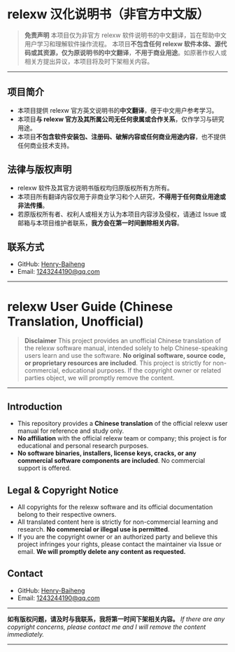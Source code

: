 # relexw 汉化说明书（非官方中文版）

> **免责声明**
> 本项目仅为非官方 relexw 软件说明书的中文翻译，旨在帮助中文用户学习和理解软件操作流程。
> 本项目**不包含任何 relexw 软件本体、源代码或其资源，仅为原说明书的中文翻译**，**不用于商业用途**。如原著作权人或相关方提出异议，本项目将及时下架相关内容。

---

## 项目简介

* 本项目提供 relexw 官方英文说明书的**中文翻译**，便于中文用户参考学习。
* 本项目**与 relexw 官方及其所属公司无任何隶属或合作关系**，仅作学习与研究用途。
* 本项目**不包含软件安装包、注册码、破解内容或任何商业用途内容**，也不提供任何商业技术支持。

## 法律与版权声明

* relexw 软件及其官方说明书版权均归原版权所有方所有。
* 本项目所有翻译内容仅用于非商业学习和个人研究，**不得用于任何商业用途或非法传播**。
* 若原版权所有者、权利人或相关方认为本项目内容涉及侵权，请通过 Issue 或邮箱与本项目维护者联系，**我方会在第一时间删除相关内容**。

## 联系方式

* GitHub: [Henry-Baiheng](https://github.com/Henry-Baiheng)
* Email: [1243244190@qq.com](mailto:1243244190@qq.com)

---

# relexw User Guide (Chinese Translation, Unofficial)

> **Disclaimer**
> This project provides an unofficial Chinese translation of the relexw software manual, intended solely to help Chinese-speaking users learn and use the software.
> **No original software, source code, or proprietary resources are included**. This project is strictly for non-commercial, educational purposes. If the copyright owner or related parties object, we will promptly remove the content.

---

## Introduction

* This repository provides a **Chinese translation** of the official relexw user manual for reference and study only.
* **No affiliation** with the official relexw team or company; this project is for educational and personal research purposes.
* **No software binaries, installers, license keys, cracks, or any commercial software components are included**. No commercial support is offered.

## Legal & Copyright Notice

* All copyrights for the relexw software and its official documentation belong to their respective owners.
* All translated content here is strictly for non-commercial learning and research. **No commercial or illegal use is permitted**.
* If you are the copyright owner or an authorized party and believe this project infringes your rights, please contact the maintainer via Issue or email. **We will promptly delete any content as requested.**

## Contact

* GitHub: [Henry-Baiheng](https://github.com/Henry-Baiheng)
* Email: [1243244190@qq.com](mailto:1243244190@qq.com)

---

**如有版权问题，请及时与我联系，我将第一时间下架相关内容。**
*If there are any copyright concerns, please contact me and I will remove the content immediately.*

---

